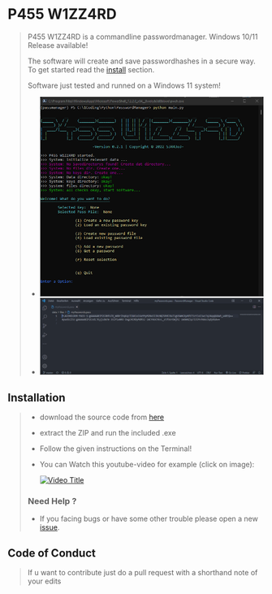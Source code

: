 # P455 W1ZZ4RD #
>
> P455 W1ZZ4RD is a commandline passwordmanager.
> Windows 10/11 Release available!
>
> The software will create and save passwordhashes in a secure way.
> To get started read the [install](#Installation) section.
>  
> Software just tested and runned on a Windows 11 system!
>
> - ![55](src/preview.png)
> - ![preview2](src/savedPasses.png)
>

## Installation ##

> - download the source code from [here](https://github.com/sera619/PasswordManager/releases/download/v.0.3.6/P455W1ZZ4RD_v0.3.6_Win64.zip)
> - extract the ZIP and run the included .exe
>
> - Follow the given instructions on the Terminal!
> - You can Watch this youtube-video for example (click on image):
>
>    [![Video Title](https://img.youtube.com/vi/iTgesNe3-3s/3.jpg)](https://www.youtube.com/watch?v=iTgesNe3-3s)
>
> ### Need Help ? ###
>
> - If you facing bugs or have some other trouble please open a new [issue](https://github.com/sera619/PasswordManager/issues).
>

## Code of Conduct ##

> If u want to contribute just do a pull request with a shorthand note of your edits
